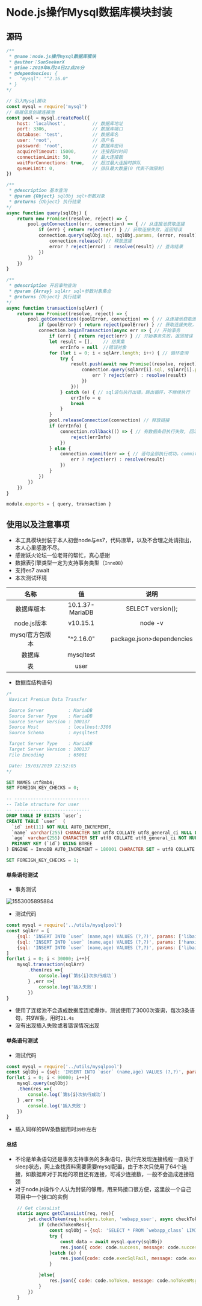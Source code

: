 # Node.js操作Mysql数据库模块封装

## 源码

``` javascript
/** 
 * @name：node.js操作mysql数据库模块
 * @author：SunSeekerX
 * @time：2019年6月24日22点26分
 * @dependencies: {
 *   "mysql": "^2.16.0"
 * }
*/

// 引入Mysql模块
const mysql = require('mysql')
// 根据信息创建连接池
const pool = mysql.createPool({
    host: 'localhost',          // 数据库地址
    port: 3306,                 // 数据库端口
    database: 'test',           // 数据库名
    user: 'root',               // 用户名
    password: 'root',           // 数据库密码
    acquireTimeout: 15000,      // 连接超时时间
    connectionLimit: 50,        // 最大连接数
    waitForConnections: true,   // 超过最大连接时排队
    queueLimit: 0,              // 排队最大数量(0 代表不做限制)
})

/** 
 * @description 基本查询
 * @param {Object} sqlObj sql+参数对象
 * @returns {Object} 执行结果
*/
async function query(sqlObj) {
    return new Promise((resolve, reject) => {
        pool.getConnection((err, connection) => { // 从连接池获取连接
            if (err) { return reject(err) } // 获取连接失败，返回错误
            connection.query(sqlObj.sql, sqlObj.params, (error, result) => {
                connection.release() // 释放连接
                error ? reject(error) : resolve(result) // 查询结果
            })
        })
    })
}

/** 
 * @description 开启事物查询
 * @param {Array} sqlArr sql+参数对象集合
 * @returns {Object} 执行结果
*/
async function transaction(sqlArr) {
    return new Promise((resolve, reject) => {
        pool.getConnection((poolError, connection) => { // 从连接池获取连接
            if (poolError) { return reject(poolError) } // 获取连接失败，返回错误
            connection.beginTransaction(async err => { // 开始事务
                if (err) { return reject(err) } // 开始事务失败，返回错误
                let result = [],	// 结果集
                    errInfo = null	//错误对象
                for (let i = 0; i < sqlArr.length; i++) { // 循环查询
                    try {
                        result.push(await new Promise((resolve, reject) => { // 将查询结果放进结果集
                            connection.query(sqlArr[i].sql, sqlArr[i].params, (err, result) => { // 查询
                                err ? reject(err) : resolve(result)
                            })
                        }))
                    } catch (e) { // sql语句执行出错，跳出循环，不继续执行
                        errInfo = e
                        break
                    }
                }
                pool.releaseConnection(connection) // 释放链接
                if (errInfo) {
                    connection.rollback(() => { // 有数据条目执行失败, 回滚代码
                        reject(errInfo)
                    })
                } else {
                    connection.commit(err => { // 语句全部执行成功，commit提交
                        err ? reject(err) : resolve(result)
                    })
                }
            })
        })
    })
}

module.exports = { query, transaction }

```

## 使用以及注意事项

- 本工具模块封装于本人初尝node与es7，代码潦草，以及不合理之处请指出，本人心里感激不尽。
- 感谢妖火论坛一位老哥的帮忙，真心感谢
- 数据表引擎类型一定为支持事务类型（`InnoDB`）
- 支持es7 await
- 本次测试环境

|      名称       |       值        |           说明            |
| :-------------: | :-------------: | :-----------------------: |
|   数据库版本    | 10.1.37-MariaDB |     SELECT version();     |
|   node.js版本   |    v10.15.1     |          node -v          |
| mysql官方包版本 |    "^2.16.0"    | package.json>dependencies |
|     数据库      |    mysqltest    |                           |
|       表        |      user       |                           |

- 数据库结构语句

``` sql
/*
 Navicat Premium Data Transfer

 Source Server         : MariaDB
 Source Server Type    : MariaDB
 Source Server Version : 100137
 Source Host           : localhost:3306
 Source Schema         : mysqltest

 Target Server Type    : MariaDB
 Target Server Version : 100137
 File Encoding         : 65001

 Date: 19/03/2019 22:52:05
*/

SET NAMES utf8mb4;
SET FOREIGN_KEY_CHECKS = 0;

-- ----------------------------
-- Table structure for user
-- ----------------------------
DROP TABLE IF EXISTS `user`;
CREATE TABLE `user`  (
  `id` int(11) NOT NULL AUTO_INCREMENT,
  `name` varchar(255) CHARACTER SET utf8 COLLATE utf8_general_ci NULL DEFAULT NULL,
  `age` varchar(255) CHARACTER SET utf8 COLLATE utf8_general_ci NOT NULL,
  PRIMARY KEY (`id`) USING BTREE
) ENGINE = InnoDB AUTO_INCREMENT = 180001 CHARACTER SET = utf8 COLLATE = utf8_general_ci ROW_FORMAT = Compact;

SET FOREIGN_KEY_CHECKS = 1;

```



#### 单条语句测试

- 事务测试

![1553005895884](assets/1553005895884.png)

- 测试代码

``` javascript
const mysql = require('../utils/mysqlpool')
const sqlArr = [
    {sql: 'INSERT INTO `user` (name,age) VALUES (?,?)', params: ['libai', 1]},
    {sql: 'INSERT INTO `user` (name,age) VALUES (?,?)', params: ['hanxin', 2]},
    {sql: 'INSERT INTO `user` (name,age) VALUES (?,?)', params: ['libai', 3]},
]
for(let i = 0; i < 30000; i++){
    mysql.transaction(sqlArr)
        .then(res =>{
            console.log(`第${i}次执行成功`)
        } ,err =>{
            console.log('插入失败')
        })
}
```



- 使用了连接池不会造成数据库连接爆炸，测试使用了3000次查询，每次3条语句，共9W条，用时`21.4s`
- 没有出现插入失败或者错误情况出现

#### 单条语句测试

- 测试代码

``` javascript
const mysql = require('../utils/mysqlpool')
const sqlObj = {sql: 'INSERT INTO `user` (name,age) VALUES (?,?)', params: ['libai', 1]}
for(let i = 0; i < 90000; i++){
    mysql.query(sqlObj)
    .then(res =>{
        console.log(`第${i}次执行成功`)
    } ,err =>{
        console.log('插入失败')
    })
}
```

- 插入同样的9W条数据用时`39秒`左右



#### 总结

- 不论是单条语句还是事务支持事务的多条语句，执行完发现连接线程一直处于sleep状态，网上查找资料需要需要mysql配置，由于本次只使用了64个连接，如数据库对于其他的项目还有连接，可减少连接数，一般不会造成连接瓶颈
- 对于node.js操作个人认为封装的够用，用来码接口很方便，这里放一个自己项目中一个接口的实例

``` javascript
    // Get classList
    static async getClassList(req, res){
        jwt.checkToken(req.headers.token, 'webapp_user', async checkTokenRes => {
            if (checkTokenRes){
                const sqlObj = {sql: 'SELECT * FROM `webapp_class` LIMIT 0,1000'}
                try {
                    const data = await mysql.query(sqlObj)
                    res.json({ code: code.success, message: code.successMsg, data }) // Request success
                }catch (e) {
                    res.json({code: code.execSqlFail, message: code.execSqlFailMsg, err: e.message}) // ExecSql fail
                }

            }else{
                res.json({ code: code.noToken, message: code.noTokenMsg }) // Check token fail
            }
        })
    }
```



